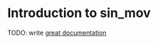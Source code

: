 # Introduction to sin_mov

TODO: write [great documentation](http://jacobian.org/writing/what-to-write/)
